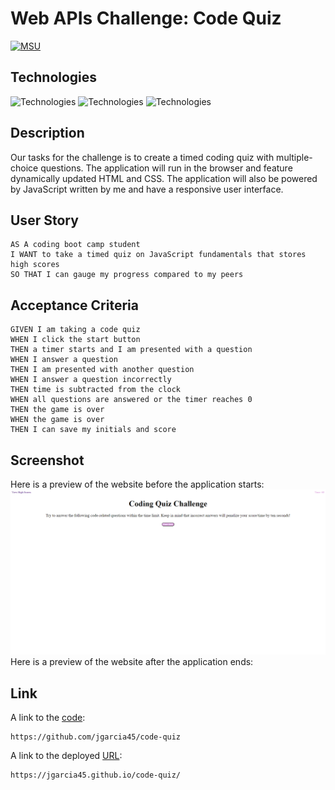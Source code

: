 # Web APIs Challenge: Code Quiz
[![MSU](https://img.shields.io/badge/MSU-Coding%20Bootcamp-green/)](https://bootcamp.msu.edu/)

## Technologies
![Technologies](https://img.shields.io/badge/-HTML-E34F26?logo=html5&logoColor=white)
![Technologies](https://img.shields.io/badge/-CSS-1572B6?logo=css3&logoColor=white)
![Technologies](https://img.shields.io/badge/-JavaScript-007396?logo=JavaScript&logoColor=white)

## Description
Our tasks for the challenge is to create a timed coding quiz with multiple-choice questions.  The application will run in the browser and feature dynamically updated HTML and CSS.  The application will also be powered by JavaScript written by me and have a responsive user interface.

## User Story
```
AS A coding boot camp student
I WANT to take a timed quiz on JavaScript fundamentals that stores high scores
SO THAT I can gauge my progress compared to my peers
```

## Acceptance Criteria
```
GIVEN I am taking a code quiz
WHEN I click the start button
THEN a timer starts and I am presented with a question
WHEN I answer a question
THEN I am presented with another question
WHEN I answer a question incorrectly
THEN time is subtracted from the clock
WHEN all questions are answered or the timer reaches 0
THEN the game is over
WHEN the game is over
THEN I can save my initials and score
```

## Screenshot
Here is a preview of the website before the application starts: ![Intro](./assets/images/intro.png)
Here is a preview of the website after the application ends: ![]()

## Link
A link to the [code](https://github.com/jgarcia45/code-quiz):
```
https://github.com/jgarcia45/code-quiz
```

A link to the deployed [URL](https://jgarcia45.github.io/code-quiz/):
```
https://jgarcia45.github.io/code-quiz/
``` 
